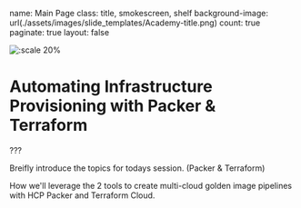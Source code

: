 name: Main Page
class: title, smokescreen, shelf
background-image: url(./assets/images/slide_templates/Academy-title.png)
count: true
paginate: true
layout: false


![:scale 20%](./assets/logos/HashiCorp_Enterprise_Academy_Vertical_White_RGB.png)


# Automating Infrastructure Provisioning with Packer & Terraform

???

Breifly introduce the topics for todays session. (Packer & Terraform)

How we'll leverage the 2 tools to create multi-cloud golden image pipelines with HCP Packer and Terraform Cloud.

